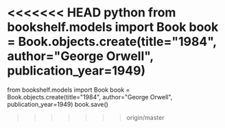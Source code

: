 <<<<<<< HEAD
python
from bookshelf.models import Book
book = Book.objects.create(title="1984", author="George Orwell", publication_year=1949)
=======
from bookshelf.models import Book
book = Book.objects.create(title="1984", author="George Orwell", publication_year=1949)
book.save()
>>>>>>> origin/master
